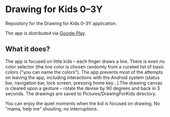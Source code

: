 # Drawing for Kids 0–3Y

Repository for the Drawing for Kids 0–3Y application.

The app is distributed via [Google Play](https://play.google.com/store/apps/details?id=cz.jaro.drawing).

## What it does?
The app is focused on little kids – each finger draws a line. There is even no color selector (the line color is chosen randomly from a curated list of basic colors ("you can name the colors"). The app prevents most of the attempts on leaving the app, including interactions with the Android system (status bar, navigation bar, lock screen, pressing home key...).The drawing canvas is cleared upon a gesture – rotate the devise by 90 degrees and back in 3 seconds. The drawings are saved to Pictures/DrawingForKids directory.

You can enjoy the quiet moments when the kid is focused on drawing. No "mama, help me" shouting, no interruptions.